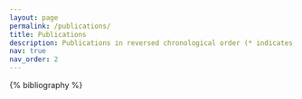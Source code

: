 ```yaml
---
layout: page
permalink: /publications/
title: Publications
description: Publications in reversed chronological order (* indicates equal contribution). For the complete list, please visit my <a href='https://scholar.google.com/citations?user=U69NqfQAAAAJ&hl=en'>Google Scholar</a> page.
nav: true
nav_order: 2
---
```


<!-- _pages/publications.md -->
<div class="publications">

{% bibliography %}

</div>
